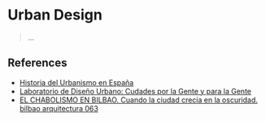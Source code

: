 # Urban Design

> …
> 

## References

- [Historia del Urbanismo en España](https://en.wikipedia.org/wiki/Urban_design)
- [Laboratorio de Diseño Urbano: Cudades por la Gente y para la Gente](https://www.iadb.org/es/historia/laboratorio-de-diseno-urbano-ciudades-por-la-gente-y-para-la-gente)
- [EL CHABOLISMO EN BILBAO. Cuando la ciudad crecía en la oscuridad. bilbao arquitectura 063](https://www.youtube.com/watch?v=MZDFTt7s_uE)